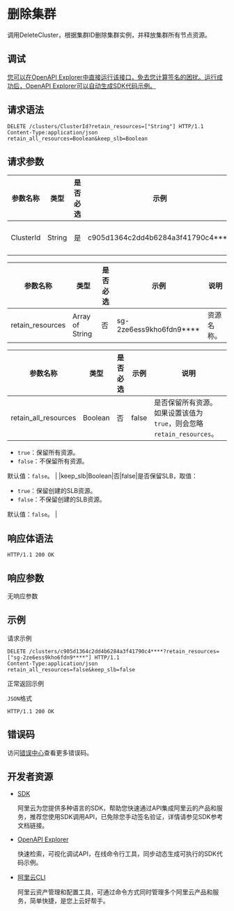 # 删除集群

调用DeleteCluster，根据集群ID删除集群实例，并释放集群所有节点资源。

## 调试

[您可以在OpenAPI Explorer中直接运行该接口，免去您计算签名的困扰。运行成功后，OpenAPI Explorer可以自动生成SDK代码示例。](https://api.aliyun.com/#product=CS&api=DeleteCluster&type=ROA&version=2015-12-15)

## 请求语法

```
DELETE /clusters/ClusterId?retain_resources=["String"] HTTP/1.1 
Content-Type:application/json
retain_all_resources=Boolean&keep_slb=Boolean
```

## 请求参数

|参数名称|类型|是否必选|示例|说明|
|----|--|----|--|--|
|ClusterId|String|是|c905d1364c2dd4b6284a3f41790c4\*\*\*\*|集群ID。 |

|参数名称|类型|是否必选|示例|说明|
|----|--|----|--|--|
|retain\_resources|Array of String|否|sg-2ze6ess9kho6fdn9\*\*\*\*|资源名称。 |

|参数名称|类型|是否必选|示例|说明|
|----|--|----|--|--|
|retain\_all\_resources|Boolean|否|false|是否保留所有资源。如果设置该值为`true`，则会忽略`retain_resources`。

 -   `true`：保留所有资源。
-   `false`：不保留所有资源。

 默认值：`false`。 |
|keep\_slb|Boolean|否|false|是否保留SLB，取值：

 -   `true`：保留创建的SLB资源。
-   `false`：不保留创建的SLB资源。

 默认值：`false`。 |

## 响应体语法

```
HTTP/1.1 200 OK
```

## 响应参数

无响应参数

## 示例

请求示例

```
DELETE /clusters/c905d1364c2dd4b6284a3f41790c4****?retain_resources=["sg-2ze6ess9kho6fdn9****"] HTTP/1.1 
Content-Type:application/json
retain_all_resources=false&keep_slb=false
```

正常返回示例

`JSON`格式

```
HTTP/1.1 200 OK
```

## 错误码

访问[错误中心](https://error-center.aliyun.com/status/product/CS)查看更多错误码。

## 开发者资源

-   [SDK](https://next.api.aliyun.com/api-tools/sdk/CS?version=2015-12-15&)

    阿里云为您提供多种语言的SDK，帮助您快速通过API集成阿里云的产品和服务，推荐您使用SDK调用API，已免除您手动签名验证，详情请参见SDK参考文档链接。

-   [OpenAPI Explorer](https://next.api.aliyun.com/api/CS/2015-12-15/DeleteCluster)

    快速检索，可视化调试API，在线命令行工具，同步动态生成可执行的SDK代码示例。

-   [阿里云CLI](https://github.com/aliyun/aliyun-cli)

    阿里云资产管理和配置工具，可通过命令方式同时管理多个阿里云产品和服务，简单快捷，是您上云好帮手。


